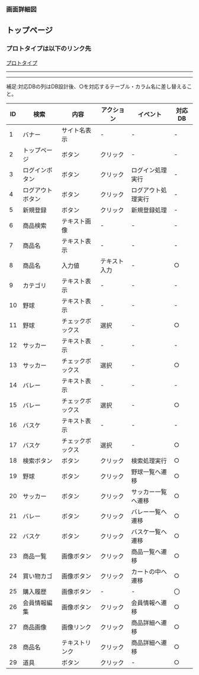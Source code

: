 ### 画面詳細図
## トップページ
### プロトタイプは以下のリンク先
[プロトタイプ]()
*****


*****

補足:対応DBの列はDB設計後、○を対応するテーブル・カラム名に差し替えること。

| ID | 検索 | 内容 | アクション | イベント | 対応DB |
|----|-----|-----|---------|--------|-------|
|1|バナー|サイト名表示|-|-|-|
|2|トップページ|ボタン|クリック|-|-|
|3|ログインボタン|ボタン|クリック|ログイン処理実行|-|
|4|ログアウトボタン|ボタン|クリック|ログアウト処理実行|-|
|5|新規登録|ボタン|クリック|新規登録処理|-|
|6|商品検索|テキスト画像|-|-|-|
|7|商品名|テキスト表示|-|-|-|
|8|商品名|入力値|テキスト入力|-|○|
|9|カテゴリ|テキスト表示|-|-|-|
|10|野球|テキスト表示|-|-|-|
|11|野球|チェックボックス|選択|-|○|
|12|サッカー|テキスト表示|-|-|-|
|13|サッカー|チェックボックス|選択|-|○|
|14|バレー|テキスト表示|-|-|-|
|15|バレー|チェックボックス|選択|-|○|
|16|バスケ|テキスト表示|-|-|-|
|17|バスケ|チェックボックス|選択|-|○|
|18|検索ボタン|ボタン|クリック|検索処理実行|○|
|19|野球|ボタン|クリック|野球一覧へ遷移|○|
|20|サッカー|ボタン|クリック|サッカー一覧へ遷移|○|
|21|バレー|ボタン|クリック|バレー一覧へ遷移|○|
|22|バスケ|ボタン|クリック|バスケ一覧へ遷移|○|
|23|商品一覧|画像ボタン|クリック|商品一覧へ遷移|○|
|24|買い物カゴ|画像ボタン|クリック|カートの中へ遷移|○|
|25|購入履歴|画像ボタン|-|-|〇|
|26|会員情報編集|画像ボタン|クリック|会員情報へ遷移|○|
|27|商品画像|画像リンク|クリック|商品詳細へ遷移|○|
|28|商品名|テキストリンク|クリック|商品詳細へ遷移|○|
|29|道具|ボタン|クリック|-|○|
